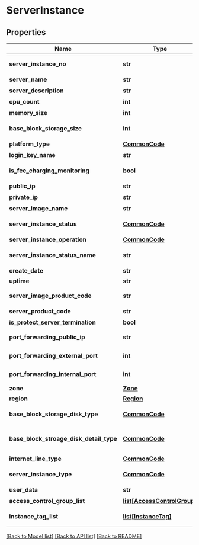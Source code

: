 # ServerInstance

## Properties
Name | Type | Description | Notes
------------ | ------------- | ------------- | -------------
**server_instance_no** | **str** | 서버인스턴스번호 | [optional] 
**server_name** | **str** | 서버명 | [optional] 
**server_description** | **str** | 서버설명 | [optional] 
**cpu_count** | **int** | CPU수 | [optional] 
**memory_size** | **int** | 메모리사이즈 | [optional] 
**base_block_storage_size** | **int** | 기본블럭스토리지사이즈 | [optional] 
**platform_type** | [**CommonCode**](CommonCode.md) | 플랫폼구분 | [optional] 
**login_key_name** | **str** | 로그인키명 | [optional] 
**is_fee_charging_monitoring** | **bool** | 유료모니터링여부 | [optional] 
**public_ip** | **str** | 공인IP | [optional] 
**private_ip** | **str** | 사설IP | [optional] 
**server_image_name** | **str** | 서버이미지명 | [optional] 
**server_instance_status** | [**CommonCode**](CommonCode.md) | 서버인스턴스상태 | [optional] 
**server_instance_operation** | [**CommonCode**](CommonCode.md) | 서버인스턴스OP | [optional] 
**server_instance_status_name** | **str** | 서버인스턴스상태명 | [optional] 
**create_date** | **str** | 생성일자 | [optional] 
**uptime** | **str** | UPTIME | [optional] 
**server_image_product_code** | **str** | 서버이미지상품코드 | [optional] 
**server_product_code** | **str** | 서버상품코드 | [optional] 
**is_protect_server_termination** | **bool** | 반납보호여부 | [optional] 
**port_forwarding_public_ip** | **str** | portForwarding 공인 Ip | [optional] 
**port_forwarding_external_port** | **int** | portForwarding 외부 포트 | [optional] 
**port_forwarding_internal_port** | **int** | portForwarding 내부 포트 | [optional] 
**zone** | [**Zone**](Zone.md) | Zone | [optional] 
**region** | [**Region**](Region.md) | 리전 | [optional] 
**base_block_storage_disk_type** | [**CommonCode**](CommonCode.md) | 기본블록스토리지디스크유형 | [optional] 
**base_block_stroage_disk_detail_type** | [**CommonCode**](CommonCode.md) | 기본블록스토리지디스크상세유형 | [optional] 
**internet_line_type** | [**CommonCode**](CommonCode.md) | 인터넷라인구분 | [optional] 
**server_instance_type** | [**CommonCode**](CommonCode.md) | 서버인스턴스구분 | [optional] 
**user_data** | **str** | 사용자데이타 | [optional] 
**access_control_group_list** | [**list[AccessControlGroup]**](AccessControlGroup.md) | ACG리스트 | [optional] 
**instance_tag_list** | [**list[InstanceTag]**](InstanceTag.md) | 인스턴스태그리스트 | [optional] 

[[Back to Model list]](../README.md#documentation-for-models) [[Back to API list]](../README.md#documentation-for-api-endpoints) [[Back to README]](../README.md)


